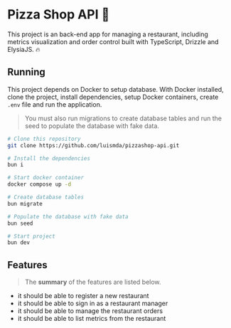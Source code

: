 # Pizza Shop API 🍕

This project is an back-end app for managing a restaurant, including metrics visualization and order control
built with TypeScript, Drizzle and ElysiaJS. 🔥

## Running

This project depends on Docker to setup database. With Docker installed, clone the project, install dependencies, setup Docker containers, create `.env` file and run the application.

> You must also run migrations to create database tables and run the seed to populate the database with fake data.

```sh
# Clone this repository
git clone https://github.com/luismda/pizzashop-api.git

# Install the dependencies
bun i

# Start docker container
docker compose up -d

# Create database tables
bun migrate

# Populate the database with fake data
bun seed

# Start project
bun dev
```

## Features

> The **summary** of the features are listed below.

- it should be able to register a new restaurant
- it should be able to sign in as a restaurant manager
- it should be able to manage the restaurant orders
- it should be able to list metrics from the restaurant